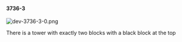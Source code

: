 #### 3736-3
![dev-3736-3-0.png](https://github.com/lil-lab/nlvr/raw/master/nlvr/dev/images/5/dev-3736-3-0.png "dev-3736-3-0.png")

There is a tower with exactly two blocks with a black block at the top